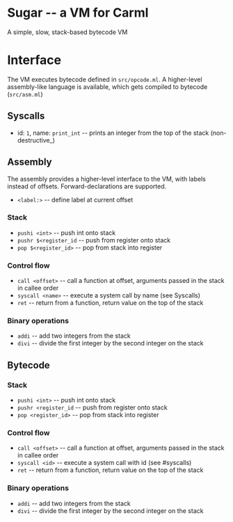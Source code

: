 # Sugar -- a VM for Carml

A simple, slow, stack-based bytecode VM

# Interface
The VM executes bytecode defined in `src/opcode.ml`. A higher-level assembly-like language is available, which gets compiled to bytecode (`src/asm.ml`)

## Syscalls
* id: `1`, name: `print_int` -- prints an integer from the top of the stack (non-destructive_)

## Assembly
The assembly provides a higher-level interface to the VM, with labels instead of offsets. Forward-declarations are supported.
* `<label:>` -- define label at current offset
### Stack
* `pushi <int>` -- push int onto stack
* `pushr $<register_id` -- push from register onto stack
* `pop $<register_id>` -- pop from stack into register

### Control flow
* `call <offset>` -- call a function at offset, arguments passed in the stack in callee order
* `syscall <name>` -- execute a system call by name (see Syscalls)
* `ret` -- return from a function, return value on the top of the stack

### Binary operations
* `addi` -- add two integers from the stack
* `divi` -- divide the first integer by the second integer on the stack


## Bytecode
### Stack
* `pushi <int>` -- push int onto stack
* `pushr <register_id` -- push from register onto stack
* `pop <register_id>` -- pop from stack into register

### Control flow
* `call <offset>` -- call a function at offset, arguments passed in the stack in callee order
* `syscall <id>` -- execute a system call with id (see #syscalls)
* `ret` -- return from a function, return value on the top of the stack

### Binary operations
* `addi` -- add two integers from the stack
* `divi` -- divide the first integer by the second integer on the stack